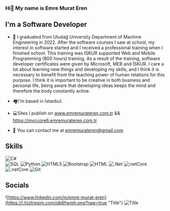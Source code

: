 ###  Hi👋 My name is Emre Murat Eren

## I'm a Software Developer

- 💬 I graduated from Uludağ University Department of Machine Engineering in 2022. After the software courses I saw at school, my interest in software started and I received a professional training when I finished school. This training was ISKUR supported Web and Mobile Programming (800 hours) training. As a result of the training, software developer certificates were given by Microsoft, MEB and İSKUR. I care a lot about learning new things and developing my skills, and I think it is necessary to benefit from the teaching power of human relations for this purpose. I think it is important to be creative in both business and personal life, being aware that developing ideas keeps the mind and therefore the body constantly active.


- :houses:I'm based in İstanbul.
- :computer:Sites I publish on 
www.emremurateren.com.tr && https://mvccore6.emremurateren.com.tr
- :e-mail: You can contact me at emremurateren@gmail.com


## Skills

![C#](https://i.hizliresim.com/isxv88v.png?raw=true "Title")  
![SQL](https://i.hizliresim.com/av9x5xg.png?raw=true "Title") 
![Python](https://i.hizliresim.com/pc83ery.png?raw=true "Title") 
![HTML5](https://i.hizliresim.com/kwrgn3g.png?raw=true "Title") 
![Bootstrap](https://i.hizliresim.com/5a1qepi.png?raw=true "Title") 
![HTML](https://i.hizliresim.com/az054si.png?raw=true "Title") 
![.Net](https://i.hizliresim.com/4bdlfr9.png?raw=true "Title") 
![:netCore](?raw=true "Title") 
![.netCore](https://i.hizliresim.com/78wxfxx.png?raw=true "Title") 
![Git](https://i.hizliresim.com/7be9gh1.png?raw=true "Title")

## Socials
![https://www.linkedin.com/in/emre-murat-eren](https://i.hizliresim.com/qb6fwmh.png?raw=true "Title") ![](https://i.hizliresim.com/68ayugq.png?raw=true "Title")

